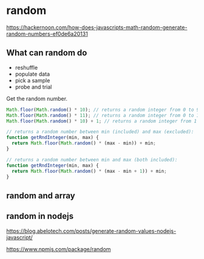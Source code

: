 # random

<https://hackernoon.com/how-does-javascripts-math-random-generate-random-numbers-ef0de6a20131>

## What can random do

- reshuffle
- populate data
- pick a sample
- probe and trial

Get the random number.

```js
Math.floor(Math.random() * 10); // returns a random integer from 0 to 9
Math.floor(Math.random() * 11); // returns a random integer from 0 to 10
Math.floor(Math.random() * 10) + 1; // returns a random integer from 1 to 10

// returns a random number between min (included) and max (excluded):
function getRndInteger(min, max) {
  return Math.floor(Math.random() * (max - min)) + min;
}

// returns a random number between min and max (both included):
function getRndInteger(min, max) {
  return Math.floor(Math.random() * (max - min + 1)) + min;
}
```

## random and array

## random in nodejs

<https://blog.abelotech.com/posts/generate-random-values-nodejs-javascript/>

<https://www.npmjs.com/package/random>
